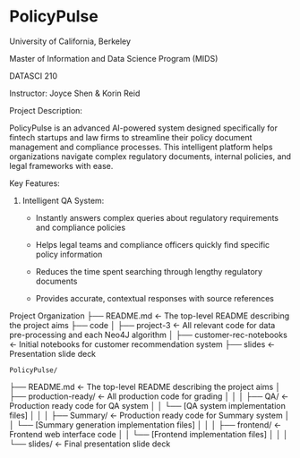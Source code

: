 # PolicyPulse

University of California, Berkeley

Master of Information and Data Science Program (MIDS)

DATASCI 210 

Instructor: Joyce Shen & Korin Reid

Project Description:

PolicyPulse is an advanced AI-powered system designed specifically for fintech startups and law firms to streamline their policy document management and compliance processes. This intelligent platform helps organizations navigate complex regulatory documents, internal policies, and legal frameworks with ease.

Key Features:
1. Intelligent QA System:
   * Instantly answers complex queries about regulatory requirements and compliance policies
       
   * Helps legal teams and compliance officers quickly find specific policy information
  
   * Reduces the time spent searching through lengthy regulatory documents
  
   * Provides accurate, contextual responses with source references
  



Project Organization
├── README.md          <- The top-level README describing the project aims
├── code
│   ├── project-3      <- All relevant code for data pre-processing and each Neo4J algorithm
│   ├── customer-rec-notebooks      <- Initial notebooks for customer recommendation system
├── slides             <- Presentation slide deck
       

       



    PolicyPulse/
├── README.md               <- The top-level README describing the project aims
│
├── production-ready/       <- All production code for grading
│   │
│   ├── QA/                <- Production ready code for QA system
│   │   └── [QA system implementation files]
│   │
│   ├── Summary/           <- Production ready code for Summary system
│   │   └── [Summary generation implementation files]
│   │
│   ├── frontend/          <- Frontend web interface code
│   │   └── [Frontend implementation files]
│   │
│   └── slides/            <- Final presentation slide deck
